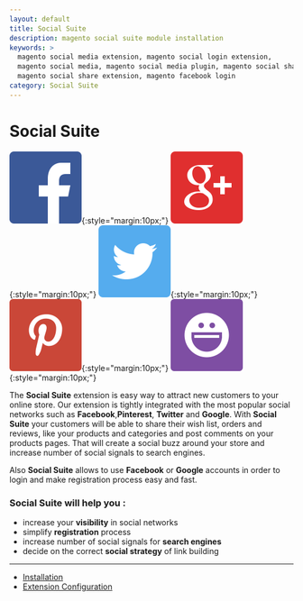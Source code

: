 ```yaml
---
layout: default
title: Social Suite
description: magento social suite module installation
keywords: >
  magento social media extension, magento social login extension,
  magento social media, magento social media plugin, magento social share,
  magento social share extension, magento facebook login
category: Social Suite
---
```


# Social Suite

[![Facebook](/images/socialsuite/facebook-ico.png)](api/facebook){:style="margin:10px;"}
[![GooglePlus](/images/socialsuite/google-plus-ico.png)](api/google){:style="margin:10px;"}
[![Twitter](/images/socialsuite/twitter-ico.png)](api/twitter){:style="margin:10px;"}
[![Pinterest](/images/socialsuite/pinterest-ico.png)](http://www.pinterest.com){:style="margin:10px;"}
[![Yahoo](/images/socialsuite/yahoo-ico.png)](api/yahoo){:style="margin:10px;"}

The **Social Suite** extension is easy way to attract new customers to your online store.
Our extension is tightly integrated with the most popular social networks such
as **Facebook**,**Pinterest**, **Twitter** and **Google**. With **Social Suite** your customers will
be able to share their wish list, orders and reviews, like your products and
categories and post comments on your products pages. That will create a social
buzz around your store and increase number of social signals to search engines.

Also **Social Suite** allows to use **Facebook** or **Google** accounts in order to login
and make registration process easy and fast.

### Social Suite will help you :

-   increase your **visibility** in social networks
-   simplify **registration** process
-   increase number of social signals for **search engines**
-   decide on the correct **social strategy** of link building

___

- [Installation](installation/)
- [Extension Configuration](extension-configuration/)
